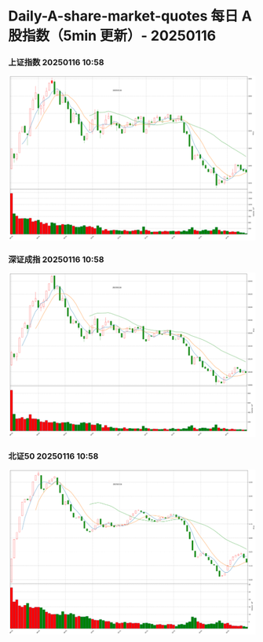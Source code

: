 
# Daily-A-share-market-quotes 每日 A 股指数（5min 更新）- 20250116

### 上证指数 20250116 10:58
![](./fig/2025/1/20250116-sh000001.png)

### 深证成指 20250116 10:58
![](./fig/2025/1/20250116-sz399001.png)

### 北证50 20250116 10:58
![](./fig/2025/1/20250116-bj899050.png)
